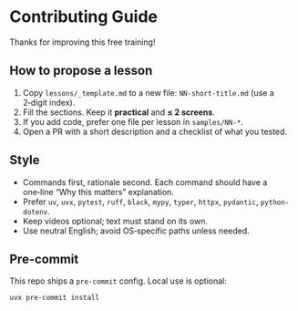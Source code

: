 # Contributing Guide

Thanks for improving this free training!

## How to propose a lesson
1. Copy `lessons/_template.md` to a new file: `NN-short-title.md` (use a 2‑digit index).
2. Fill the sections. Keep it **practical** and **≤ 2 screens**.
3. If you add code, prefer one file per lesson in `samples/NN-*`.
4. Open a PR with a short description and a checklist of what you tested.

## Style
- Commands first, rationale second. Each command should have a one‑line “Why this matters” explanation.
- Prefer `uv`, `uvx`, `pytest`, `ruff`, `black`, `mypy`, `typer`, `httpx`, `pydantic`, `python-dotenv`.
- Keep videos optional; text must stand on its own.
- Use neutral English; avoid OS‑specific paths unless needed.

## Pre-commit
This repo ships a `pre-commit` config. Local use is optional:
```bash
uvx pre-commit install
```
